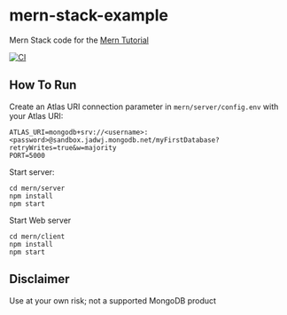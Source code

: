 # mern-stack-example
Mern Stack code for the [Mern Tutorial](https://www.mongodb.com/languages/mern-stack-tutorial)

[![CI](https://github.com/mongodb-developer/mern-stack-example/actions/workflows/main.yaml/badge.svg)](https://github.com/mongodb-developer/mern-stack-example/actions/workflows/main.yaml)

## How To Run
Create an Atlas URI connection parameter in `mern/server/config.env` with your Atlas URI:
```
ATLAS_URI=mongodb+srv://<username>:<password>@sandbox.jadwj.mongodb.net/myFirstDatabase?retryWrites=true&w=majority
PORT=5000
```

Start server:
```
cd mern/server
npm install
npm start
```

Start Web server
```
cd mern/client
npm install
npm start
```

## Disclaimer

Use at your own risk; not a supported MongoDB product
